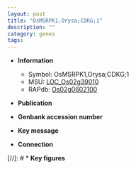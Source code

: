 ```yaml
---
layout: post
title: "OsMSRPK1,Orysa;CDKG;1"
description: ""
category: genes
tags: 
---
```


* **Information**  
    + Symbol: OsMSRPK1,Orysa;CDKG;1  
    + MSU: [LOC_Os02g39010](http://rice.uga.edu/cgi-bin/ORF_infopage.cgi?orf=LOC_Os02g39010)  
    + RAPdb: [Os02g0602100](http://rapdb.dna.affrc.go.jp/viewer/gbrowse_details/irgsp1?name=Os02g0602100)  

* **Publication**  

* **Genbank accession number**  

* **Key message**  

* **Connection**  

[//]: # * **Key figures**  


